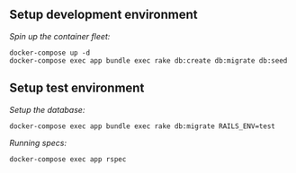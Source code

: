 ## Setup development environment
*Spin up the container fleet:*
```
docker-compose up -d
docker-compose exec app bundle exec rake db:create db:migrate db:seed
```

## Setup test environment
*Setup the database:*
```
docker-compose exec app bundle exec rake db:migrate RAILS_ENV=test
```

*Running specs:*
```
docker-compose exec app rspec
```